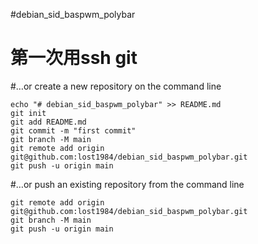 #debian_sid_baspwm_polybar
# 第一次用ssh git

#…or create a new repository on the command line
```
echo "# debian_sid_baspwm_polybar" >> README.md
git init
git add README.md
git commit -m "first commit"
git branch -M main
git remote add origin git@github.com:lost1984/debian_sid_baspwm_polybar.git
git push -u origin main
```
#…or push an existing repository from the command line
```
git remote add origin git@github.com:lost1984/debian_sid_baspwm_polybar.git
git branch -M main
git push -u origin main
```
